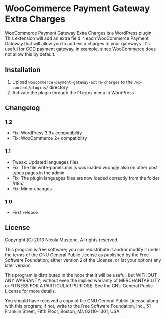 # WooCommerce Payment Gateway Extra Charges

WooCommerce Payment Gateway Extra Charges is a WordPress plugin.
This extension will add an extra field in each WooCommerce Payment Gateway that will allow you to add extra charges to your gateways. It's useful for COD payment gateway, in example, since WooCommerce does not allow this by default.

## Installation

1. Upload `woocommerce-payment-gateway-extra-charges` to the `/wp-content/plugins/` directory
2. Activate the plugin through the `Plugins` menu in WordPress

## Changelog

### 1.2
* Fix: WordPress 3.9+ compatibility
* Fix: WooCommerce 2+ compatibility

### 1.1
* Tweak: Updated languages files
* Fix: The file write-panels.min.js was loaded wrongly also on other post types pages in the admin
* Fix: The plugin languages files are now loaded correctly from the folder /i18n/
* Fix: Minor changes

### 1.0
* First release

## License

Copyright (C) 2013 Nicola Mustone. All rights reserved.

This program is free software; you can redistribute it and/or
modify it under the terms of the GNU General Public License
as published by the Free Software Foundation; either version 2
of the License, or (at your option) any later version.

This program is distributed in the hope that it will be useful,
but WITHOUT ANY WARRANTY; without even the implied warranty of
MERCHANTABILITY or FITNESS FOR A PARTICULAR PURPOSE.  See the
GNU General Public License for more details.

You should have received a copy of the GNU General Public License
along with this program; if not, write to the Free Software
Foundation, Inc., 51 Franklin Street, Fifth Floor, Boston, MA  02110-1301, USA.